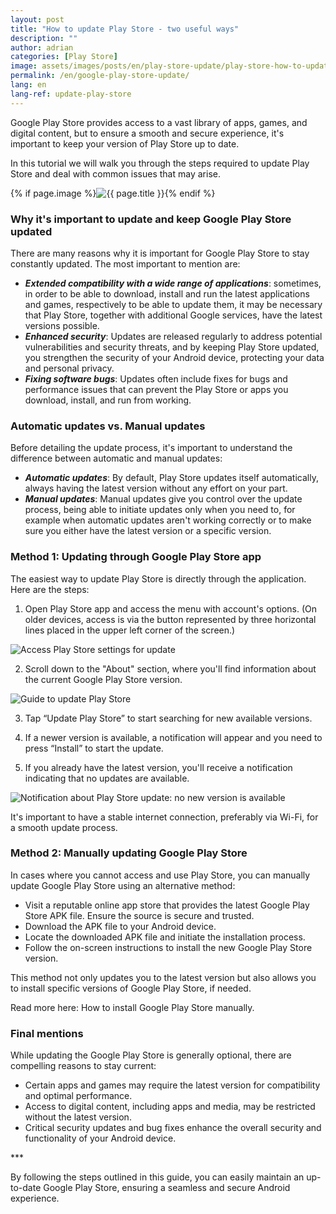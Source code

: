 ```yaml
---
layout: post
title: "How to update Play Store - two useful ways"
description: ""
author: adrian
categories: [Play Store]
image: assets/images/posts/en/play-store-update/play-store-how-to-update.png
permalink: /en/google-play-store-update/
lang: en
lang-ref: update-play-store
---
```


Google Play Store provides access to a vast library of apps, games, and digital content, but to ensure a smooth and secure experience, it's important to keep your version of Play Store up to date.

In this tutorial we will walk you through the steps required to update Play Store and deal with common issues that may arise.

<!-- Post Featured Image -->
{% if page.image %}<img class="featured-image img-fluid rounded" title="Google Play Store" src="{{ site.baseurl }}/{{ page.image }}" alt="{{ page.title }}">{% endif %}
<!-- End Featured Image -->

<!--ADSPACE_ID:2x2-->

### Why it's important to update and keep Google Play Store updated

There are many reasons why it is important for Google Play Store to stay constantly updated. The most important to mention are:
- ***Extended compatibility with a wide range of applications***: sometimes, in order to be able to download, install and run the latest applications and games, respectively to be able to update them, it may be necessary that Play Store, together with additional Google services, have the latest versions possible.
- ***Enhanced security***: Updates are released regularly to address potential vulnerabilities and security threats, and by keeping Play Store updated, you strengthen the security of your Android device, protecting your data and personal privacy.
- ***Fixing software bugs***: Updates often include fixes for bugs and performance issues that can prevent the Play Store or apps you download, install, and run from working.

### Automatic updates vs. Manual updates

Before detailing the update process, it's important to understand the difference between automatic and manual updates:
- ***Automatic updates***: By default, Play Store updates itself automatically, always having the latest version without any effort on your part.
- ***Manual updates***: Manual updates give you control over the update process, being able to initiate updates only when you need to, for example when automatic updates aren't working correctly or to make sure you either have the latest version or a specific version.

### Method 1: Updating through Google Play Store app

The easiest way to update Play Store is directly through the application. Here are the steps:

1. Open Play Store app and access the menu with account's options. (On older devices, access is via the button represented by three horizontal lines placed in the upper left corner of the screen.)
<img alt="Access Play Store settings for update" title="Access Play Store settings for update" class="article-image" src="/assets/images/posts/{{ page.lang }}/play-store-update/access-play-store-settings.jpg">

2. Scroll down to the "About" section, where you'll find information about the current Google Play Store version.
<img alt="Guide to update Play Store" title="Guide to update Play Store" class="article-image" src="/assets/images/posts/{{ page.lang }}/play-store-update/update-play-store.jpg">

3. Tap “Update Play Store” to start searching for new available versions.

4. If a newer version is available, a notification will appear and you need to press “Install” to start the update.

5. If you already have the latest version, you'll receive a notification indicating that no updates are available.
<img alt="Notification about Play Store update: no new version is available" title="Notification about Play Store update" class="article-image" src="/assets/images/posts/{{ page.lang }}/play-store-update/play-store-app-is-updated.jpg">

It's important to have a stable internet connection, preferably via Wi-Fi, for a smooth update process.

### Method 2: Manually updating Google Play Store

In cases where you cannot access and use Play Store, you can manually update Google Play Store using an alternative method:
- Visit a reputable online app store that provides the latest Google Play Store APK file. Ensure the source is secure and trusted.
- Download the APK file to your Android device.
- Locate the downloaded APK file and initiate the installation process.
- Follow the on-screen instructions to install the new Google Play Store version.

This method not only updates you to the latest version but also allows you to install specific versions of Google Play Store, if needed.

Read more here: How to install Google Play Store manually.

### Final mentions

While updating the Google Play Store is generally optional, there are compelling reasons to stay current:
- Certain apps and games may require the latest version for compatibility and optimal performance.
- Access to digital content, including apps and media, may be restricted without the latest version.
- Critical security updates and bug fixes enhance the overall security and functionality of your Android device.

<div class="post-bottom-stars">***</div>

By following the steps outlined in this guide, you can easily maintain an up-to-date Google Play Store, ensuring a seamless and secure Android experience.